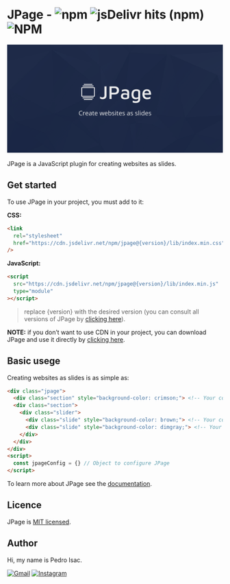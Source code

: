 # JPage - ![npm](https://img.shields.io/npm/v/jpage?color=1c2c4d&style=flat-square&label=version) ![jsDelivr hits (npm)](https://img.shields.io/jsdelivr/npm/hy/jpage?color=1c2c4d&style=flat-square) ![NPM](https://img.shields.io/npm/l/jpage?color=1c2c4d&style=flat-square)

![JPage](./jpage-cover.png)

JPage is a JavaScript plugin for creating websites as slides.

## Get started
To use JPage in your project, you must add to it:

**CSS:**
```html
<link
  rel="stylesheet"
  href="https://cdn.jsdelivr.net/npm/jpage@{version}/lib/index.min.css"
/>
```

**JavaScript:**
```html
<script
  src="https://cdn.jsdelivr.net/npm/jpage@{version}/lib/index.min.js"
  type="module"
></script>
```
> replace {version} with the desired version (you can consult all versions of JPage by [clicking here](https://www.npmjs.com/package/jpage)).

**NOTE:**  if you don’t want to use CDN in your project, you can download JPage and use it directly by [clicking here](https://github.com/pedro-isacss/jpage/archive/refs/heads/master.zip).

## Basic usege
Creating websites as slides is as simple as:

```html
<div class="jpage">
  <div class="section" style="background-color: crimson;"> <!-- Your content --> </div>
  <div class="section">
    <div class="slider">
      <div class="slide" style="background-color: brown;"> <!-- Your content --> </div>
      <div class="slide" style="background-color: dimgray;"> <!-- Your content --> </div>
    </div>
  </div>
</div>
<script>
  const jpageConfig = {} // Object to configure JPage
</script>
```

To learn more about JPage see the [documentation](https://pedro-isacss.github.io/jpage/).

## Licence
JPage is [MIT licensed](https://github.com/pedro-isacss/jpage/blob/master/LICENSE).

## Author
Hi, my name is Pedro Isac.

[![Gmail](https://img.shields.io/badge/Gmail-D14836?style=for-the-badge&logo=gmail&logoColor=white)](https://mail.google.com/mail/u/0/?to=ss.pedroisac@gmail.com&tf=cm)
[![Instagram](https://img.shields.io/badge/Instagram-E4405F?style=for-the-badge&logo=instagram&logoColor=white)](https://bit.ly/ss_pedroisac)
